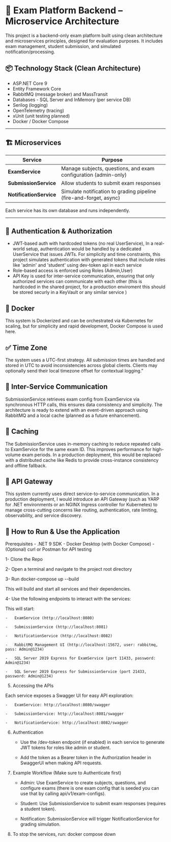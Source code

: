 # 🧠 Exam Platform Backend – Microservice Architecture

This project is a backend-only exam platform built using clean architecture and microservices principles, designed for evaluation purposes. It includes exam management, student submission, and simulated notification/processing.

## 📦 Technology Stack (Clean Architecture)

- ASP.NET Core 9
- Entity Framework Core
- RabbitMQ (message broker) and MassTransit
- Databases - SQL Server and InMemory (per service DB)
- Serilog (logging)
- OpenTelemetry (tracing)
- xUnit (unit testing planned)
- Docker / Docker Compose

---

## 🏗️ Microservices

| Service | Purpose |
|--------|---------|
| **ExamService** | Manage subjects, questions, and exam configuration (admin-only) | SQL Server DB
| **SubmissionService** | Allow students to submit exam responses | SQL Server DB
| **NotificationService** | Simulate notification to grading pipeline (fire-and-forget, async) | InMemory DB

Each service has its own database and runs independently.

---

## 🔐 Authentication & Authorization

- JWT-based auth with hardcoded tokens (no real UserService), In a real-world setup, authentication would be handled by a dedicated UserService that issues JWTs. For simplicity and time constraints, this project simulates authentication with generated tokens that include roles like 'admin' and 'student' using dev-token api in each service
- Role-based access is enforced using Roles (Admin,User)
- API Key is used for inter-service communication, ensuring that only authorized services can communicate with each other (this is hardcoded in the shared project, for a production enviroment this should be stored securly in a KeyVault or any similar service )

## 🐳 Docker
This system is Dockerized and can be orchestrated via Kubernetes for scaling, but for simplicity and rapid development, Docker Compose is used here.

## ✅  Time Zone
The system uses a UTC-first strategy. All submission times are handled and stored in UTC to avoid inconsistencies across global clients. Clients may optionally send their local timezone offset for contextual logging.”

## 🔄 Inter-Service Communication
SubmissionService retrieves exam config from ExamService via synchronous HTTP calls, this ensures data consistency and simplicity. The architecture is ready to extend with an event-driven approach using RabbitMQ and a local cache (planned as a future enhancement).

## 🧭 Caching
The SubmissionService uses in-memory caching to reduce repeated calls to ExamService for the same exam ID. This improves performance for high-volume exam periods. In a production deployment, this would be replaced with a distributed cache like Redis to provide cross-instance consistency and offline fallback.


## 🔧 API Gateway
This system currently uses direct service-to-service communication. In a production deployment, I would introduce an API Gateway (such as YARP for .NET environments or an NGINX Ingress controller for Kubernetes) to manage cross-cutting concerns like routing, authentication, rate limiting, observability, and service discovery.


## 🚀 How to Run & Use the Application
Prerequisites
	-	.NET 9 SDK
	-	Docker Desktop (with Docker Compose)
	-	(Optional) curl or Postman for API testing

1- Clone the Repo

2- Open a terminal and navigate to the project root directory

3- Run docker-compose up --build

This will build and start all services and their dependencies.

4- Use the following endpoints to interact with the services:

This will start:

	-	ExamService (http://localhost:8080)
	
	-	SubmissionService (http://localhost:8081)
	
	-	NotificationService (http://localhost:8082)
	
	-	RabbitMQ Management UI (http://localhost:15672, user: rabbitmq, pass: Admin@1234)
	
	-	SQL Server 2019 Express for ExamService (port 11433, password: Admin@1234)
	
	-	SQL Server 2019 Express for SubmissionService (port 21433, password: Admin@1234)


5. Accessing the APIs

Each service exposes a Swagger UI for easy API exploration:

	-	ExamService: http://localhost:8080/swagger
	
	-	SubmissionService: http://localhost:8081/swagger
	
	-	NotificationService: http://localhost:8082/swagger

6. Authentication

	-	Use the /dev-token endpoint (if enabled) in each service to generate JWT tokens for roles like admin or student.
	
	-	Add the token as a Bearer token in the Authorization header in SwaggerUI when making API requests.

7. Example Workflow (Make sure to Authenticate first)

	-	Admin: Use ExamService to create subjects, questions, and configure exams (there is one exam config that is seeded you can use that by calling api/v1/exam-configs).
	
	-	Student: Use SubmissionService to submit exam responses (requires a student token).
	
	-	Notification: SubmissionService will trigger NotificationService for grading simulation.

 
8. To stop the services, run: docker compose down


